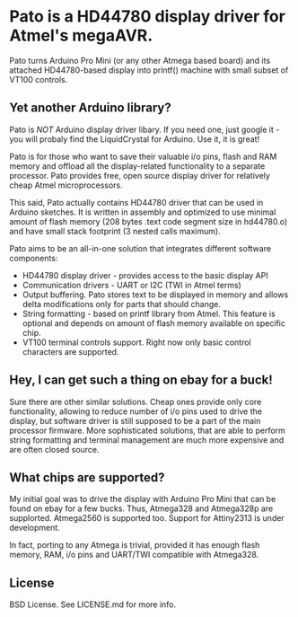 # Pato is a HD44780 display driver for Atmel's megaAVR.

Pato turns Arduino Pro Mini (or any other Atmega based board) and its
attached HD44780-based display into printf() machine with small
subset of VT100 controls.

## Yet another Arduino library?

Pato is *NOT* Arduino display driver libary. If you need
one, just google it - you will probaly find the LiquidCrystal for
Arduino. Use it, it is great!

Pato is for those who want to save their valuable i/o pins, flash and
RAM memory and offload all the display-related functionality to a
separate processor. Pato provides free, open source display driver for
relatively cheap Atmel microprocessors.

This said, Pato actually contains HD44780 driver that can be used in
Arduino sketches. It is written in assembly and optimized to use minimal
amount of flash memory (208 bytes .text code segment size in hd44780.o) and
have small stack footprint (3 nested calls maximum).

Pato aims to be an all-in-one solution that integrates different software
components:

 * HD44780 display driver - provides access to the basic display API
 * Communication drivers - UART or I2C (TWI in Atmel terms)
 * Output buffering. Pato stores text to be displayed in memory and allows
   delta modifications only for parts that should change.   
 * String formatting - based on printf library from Atmel. This
   feature is optional and depends on amount of flash memory available
   on specific chip.
 * VT100 terminal controls support. Right now only basic control characters
   are supported.

## Hey, I can get such a thing on ebay for a buck!

Sure there are other similar solutions. Cheap ones provide only
core functionality, allowing to reduce number of i/o pins used to
drive the display, but software driver is still supposed to be a part
of the main processor firmware. More sophisticated solutions, that are
able to perform string formatting and terminal management are much more
expensive and are often closed source.

## What chips are supported?

My initial goal was to drive the display with Arduino Pro Mini that
can be found on ebay for a few bucks. Thus, Atmega328 and Atmega328p are
supplorted. Atmega2560 is supported too. Support for Attiny2313 is under
development.

In fact, porting to any Atmega is trivial, provided it has enough flash
memory, RAM, i/o pins and UART/TWI compatible with Atmega328.

## License

BSD License. See LICENSE.md for more info.







